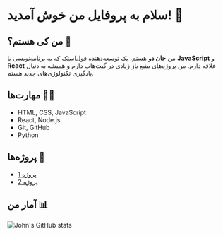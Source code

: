 # سلام به پروفایل من خوش آمدید! 👋

## من کی هستم؟ 🤔

من **جان دو** هستم، یک توسعه‌دهنده فول‌استک که به برنامه‌نویسی با **JavaScript** و **React** علاقه دارم. من پروژه‌های منبع باز زیادی در گیت‌هاب دارم و همیشه به دنبال یادگیری تکنولوژی‌های جدید هستم.

## مهارت‌ها 🧑‍💻
- HTML, CSS, JavaScript
- React, Node.js
- Git, GitHub
- Python

## پروژه‌ها 🚀
- [پروژه 1](https://github.com/john-doe/project1)
- [پروژه 2](https://github.com/john-doe/project2)

## آمار من 📊
![John's GitHub stats](https://github-readme-stats.vercel.app/api?username=john-doe&show_icons=true&count_private=true&hide=prs&theme=radical)
